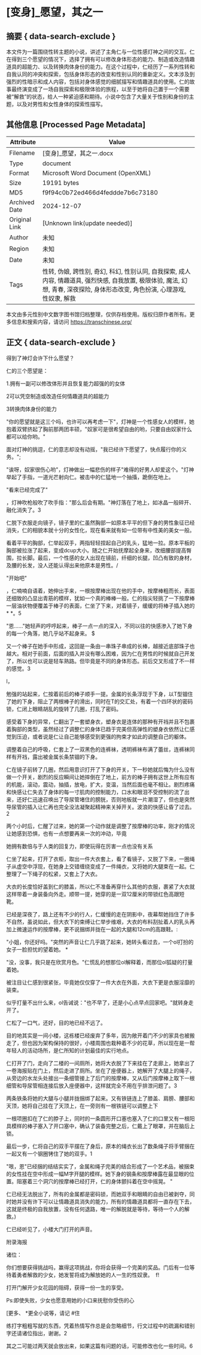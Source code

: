 # [变身]_愿望，其之一



## 摘要  { data-search-exclude }

<!-- tcd_abstract -->
本文件为一篇围绕性转主题的小说，讲述了主角仁与一位性感灯神之间的交互。仁在得到三个愿望的情况下，选择了拥有可以修改身体形态的能力、制造或改造情趣道具的超能力、以及转换肉体身份的能力。在这个过程中，仁经历了一系列性转和自我认同的冲突和探索，包括身体形态的改变和性别认同的重新定义。文本涉及到强烈的性暗示和成人内容，包括对身体感觉的细腻描写和情趣道具的使用。仁的故事最终演变成了一场自我探索和极限体验的旅程，以至于她将自己置于一个需要被“解救”的状态，给人一种紧迫感和期待。小说中包含了大量关于性别和身份的主题，以及对男性和女性身体的探索性描写。

<!-- tcd_abstract_end -->

## 其他信息 [Processed Page Metadata]

| Attribute       | Value                                  |
|-----------------|----------------------------------------|
| Filename        | [变身]_愿望，其之一.docx                             |
| Type            | document                                 |
| Format          | Microsoft Word Document (OpenXML)                               |
| Size            | 19191 bytes                           |
| MD5             | f9f94c0b72ed466d4feddde7b6c73180                                  |
| Archived Date   | 2024-12-07                             |
| Original Link   | [Unknown link(update needed)]                         |
| Author          | 未知                               |
| Region          | 未知                               |
| Date            | 未知                                 |
| Tags            | 性转, 伪娘, 跨性别, 奇幻, 科幻, 性别认同, 自我探索, 成人内容, 情趣道具, 强烈快感, 自我放置, 极限体验, 魔法, 幻想, 青春, 深夜探险, 身体形态改变, 角色扮演, 心理游戏, 性奴隶, 解救                                 |

本文由多元性别中文数字图书馆归档整理，仅供存档使用。版权归原作者所有。更多信息和搜索内容，请访问 <https://transchinese.org/>


## 正文 { data-search-exclude }

<!-- tcd_main_text -->
得到了神灯会许下什么愿望？



仁的三个愿望是：



1.拥有一副可以修改体形并且恢复能力超强的的女体



2可以凭空制造或改造任何情趣道具的超能力



3转换肉体身份的能力



"你的愿望就是这三个吗，也许可以再考虑一下"，灯神是一个性感女人的模样，她抱着双臂挤起了胸前那两团丰硕，"奴家可是很希望自由的哟，只要自由奴家什么都可以给你哟。"



面对灯神的挑逗，仁的意志却没有动摇，"我已经许下愿望了，快点履行你的义务。";



"诶呀，奴家很伤心哟"，灯神做出一幅悲伤的样子"难得的好男人却爱这个。"灯神举起了手指，一道光芒射向仁。被击中的仁猛地一个抽搐，跪倒在地上。



"看来已经完成了"

，灯神吹枪般吹了吹手指："那么后会有期。"神灯落在了地上，如冰晶一般碎开、融化消失了。3



仁脱下衣服走向镜子，镜子里的仁虽然胸部一如原本平平的但下身的男性象征已经消失，仁的相貌本就十分的女性化，现在看来就有如一位带有中性美的美女一般。



看着平平的胸部，仁举起双手，两指轻轻捏起自己的乳头，猛地一拉。原本平板的胸部被拉涨了起来，变成dcup大小。随之仁开始抚摩起全身来，改细腰部提高臀围，拉长脚。最后，一个性感的女人出现在镜前，纤细的长腿，凹凸有致的身材，及腰的长发，没人还能认得出来他原本是男性。/



"开始吧"

，仁喃喃自语着，她伸出手来，一根按摩棒出现在他的手中，按摩棒粗而长，表面还细致的凸显出青筋的模样，犹如一个真的棒棒一般。仁的指尖轻挑了一下按摩棒一层油状物便覆盖于棒子的表面，仁坐了下来，对着镜子，缓缓的将棒子插入她的 * *。5



"恩......"她轻声的哼哼起来，棒子一点一点的深入，不同以往的快感渗入了她下身的每一个角落，她几乎站不起身来。 $



又一个棒子在她手中形成，这回是一条由一串珠子串成的长棒，越接近底部珠子也越大。相对于前面，后面的插入并没有哪么困难，因为仁在男性的时候就自己开发了，所以也可以说是轻车熟路。但毕竟是不同的身体形态。前后交叉形成了不一样的感觉。3

l，



勉强的站起来，仁按着前后的棒子顺手一提。金属的长条浮现于下身，以T型锢住了她的下身，阻止了两根棒子的滑出，同时在T的交汇处，有着一个四环状的密码锁，仁闭上眼睛胡乱的旋转了几圈，打乱了密码。



感受着下身的异常，仁翻出了一套塑身衣，塑身衣是连体的那种有开裆并且不包裹着胸部的类型，虽然经过了调整仁的身体已趋于完美但高弹性的塑身衣依然让仁感觉到压迫，或者说是仁让自己能够感受到更强的拘束才如此的调整自己的躯体。



调整着自己的呼吸，仁套上了一双黑色的连裤袜，透明裤袜布满了蕾丝，连裤袜同样有开裆，露出被金属长条禁锢的下身。



仁在镜子前转了几圈，然后用意识打开了下身的开关，下一秒她就后悔为什么没有做一个开关，剧烈的反应瞬间让她摔倒在了地上，前方的棒子拥有这世上所有应有的机能，滚动，震动，抽插，放电，扩大，变温，当然后面也毫不相让。剧烈疼痛和快感让仁失去了身体的每一寸肌肉的控制能力，口水和眼泪不受控制的流了出来，还好仁迅速召唤出了导尿管堵住的膀胱，否则地板就一片潮湿了，但也是突然导尿管的插入让仁再也完全没法凝聚起精神来关掉开关。波浪的快感让昏了过去。2



两个小时后，仁醒了过来，她的第一个动作就是调整了按摩棒的功率，刚才的情况让她感到恐惧，也有一点想要再来一次的冲动，毕竟

她拥有数倍与于人类的回复力，即使玩得在厉害一点也没有关系



仁坐了起来，打开了衣柜，取出一件大衣套上，看了看镜子，又脱了下来，一圈绳子从虚空中浮现，在她身上交错缠绕变成了一件绳衣，又将她的大腿束在一起。仁整理了一下绳子的松紧，又套上了大衣。



大衣的长度恰好盖到仁的膝盖，所以仁不准备再穿什么其他的衣服，裹紧了大衣就这样带着一身装备向外走。顺带一提，她穿的是一双12厘米的带锁红色高跟短靴。



已经是深夜了，路上还有不少的行人，仁缓慢的走在阴影中，夜幕帮她挡住了许多不自然，虽说如此，但大衣下的束缚让仁举步维艰，大衣的布料刮扯着人的乳头再加上微速运作的按摩棒，更不说捆绑并拢在一起的大腿和12cm的高跟鞋。:



"小姐，你还好吗。"突然的声音让仁几乎跳了起来，她转头看过去，一个ol打扮的女子一脸担忧的望着她。 *



"没，没事，我只是在欣赏月色。"仁慌乱的想那位ol解释着，而那位ol狐疑的打量着她。



被注目让仁感到很紧张，毕竟她仅仅穿了一件大衣在外面，大衣下更是衣服淫靡的装束。



似乎打量不出什么来，ol告诫说："也不早了，还是小心点早点回家吧。"就转身走开了。



仁松了一口气，还好，目的地已经不远了。



目的地其实是一间小楼，这栋楼已经废弃了多年，因为敞开着门不少的家具也被搬走了，但也因为架构保持的很好，小楼周围也栽种着不少的花草，所以现在是一帮年轻人的活动场所，是仁所知的计划最佳的实行地点。



仁打开了门，走向了二楼的一间厕所，她将大衣脱了下来挂在了走廊上，她拿出了一卷海报贴在门上，然后走进了厕所。坐在了座便器上，她解开了大腿上的绳子，从旁边的水龙头处接出一条细管接上了后门的按摩棒，又从后门按摩棒上取下一根细管和导尿管相连接后放入座便器中，这样就完全不用在乎排泄问题了。3



两条铁条将她的大腿与小腿并拢捆绑了起来。又有铁链连上了膝盖、肩膀、腰部和天顶，她将自己挂在了天顶上，在一旁则有一根铁链可以调整上下



一根项圈扣在了仁的脖子上，同时的一条圆形开口塞也塞入了仁的口里又有一根阳具模样的棒子塞入了开口塞中，确认了装备完整之后，仁戴上了眼罩，并在脑后上锁。



最后一步，仁将自己的双手平摆在了身后，原本的绳衣长出了数条绳子将手臂捆在一起又有一个钢圈铐住了她的双手。1



"哏，恩"已经捆的结结实实了，金属和绳子完美的结合形成了一个艺术品，被捆束的女性挂在空中形成一幅M字开腿的模样。她下身的钢条和按摩棒露在最显眼的位置。阻塞着三个洞穴的按摩棒已经打开，仁的身体颤抖着在空中摇晃。 "



仁已经无法脱出了，所有的金属都是密码锁，而她双手和眼睛的自由已被剥夺，同时她并没有许下可以让情趣道具消失的能力，所有的情趣道具都将一直存在下去，这就是终极的自我放置，没有任何退路，唯一的解脱就是等待，等待一个人的解救。)



仁已经听见了，小楼大门打开的声音。



附录海报



诸位：



你们想要获得挑战吗，赢得这项挑战，你将会获得一个完美的奖品。门后有一位等待着勇者解救的少女，她发誓将成为解放她的人一生的性奴隶。  f!



打开门解开少女花园的阻碍，获得一份一生的享受。



Ps:即使失败，少女也愿意用她的小口来抚慰你受伤的心



 [更多、 *更全小说等，请记 #住



练打字粗粗写就的东西，凭着热情写作总是会忽略细节，行文过程中的疏漏和错别字还请诸位指出，谢谢。2



其之二可能过两天就会放出来，如果这篇有问题的话，可能修改也化一些时间。6
<!-- tcd_main_text_end -->

